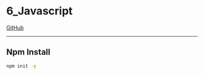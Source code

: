 # 6_Javascript
[GitHub]([6_Javascript](https://github.com/tako007/6_Javascript))

---

## Npm Install
```sh
npm init -y
```